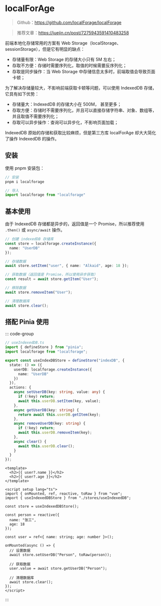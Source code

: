 # localForAge

>Github：https://github.com/localForage/localForage

>推荐文章：https://juejin.cn/post/7275943591410483258



前端本地化存储常用的方案有 Web Storage（localStorage、sessionStorage），但是它有明显的缺点：

- 存储量有限：Web Storage 的存储大小只有 5M 左右；
- 存取不方便：存储时需要序列化，取值的时候需要反序列化；
- 存取是同步操作：当 Web Storage 中存储信息太多时，前端取值会导致页面卡顿；



为了解决存储量较大，不影响前端获取卡顿等问题，可以使用 IndexedDB 存储，它具有如下优势：

- 存储量大：IndexedDB 的存储大小在 500M， 甚至更多；
- 存取方便：存储时不需要序列化，并且可以直接存储字符串、对象、数组等，并且取值不需要序列化；
- 存取可以异步操作：查询可以异步化，不影响页面加载；



IndexedDB 原始的存储和获取比较麻烦，但是第三方库 localForAge 却大大简化了操作 IndexedDB 的操作。



## 安装

使用 pnpm 安装包：

```typescript
// 安装
pnpm i localforage

// 导入
import localforage from "localforage"
```



## 基本使用

由于 IndexedDB 存储都是异步的，返回值是一个 Promise，所以推荐使用 `.then()` 或 `async/await` 操作。

```typescript
// 创建 indexedDB 存储库
const store = localforage.createInstance({
  name: "UserDB"
});

// 存储数据
await store.setItem("user", { name: "Alkaid", age: 18 });

// 获取数据（返回值是 Promise，所以使用异步获取）
const result = await store.getItem("User");

// 移除数据
await store.removeItem("User");

// 清理数据库
await store.clear();
```



## 搭配 Pinia 使用

::: code-group

```typescript [useIndexedDB.ts]
// useIndexedDB.ts
import { defineStore } from "pinia";
import localforage from "localforage";

export const useIndexDBStore = defineStore("indexDB", {
  state: () => ({
    userDB: localforage.createInstance({
      name: "UserDB"
    })
  }),
  actions: {
    async setUserDB(key: string, value: any) {
      if (!key) return;
      await this.userDB.setItem(key, value);
    },
    async getUserDB(key: string) {
      return await this.userDB.getItem(key);
    },
    async removeUserDB(key: string) {
      if (!key) return;
      await this.userDB.removeItem(key);
    },
    async clear() {
      await this.userDB.clear();
    }
  }
});

```

```vue [App.vue]
<template>
  <h2>{{ user?.name }}</h2>
  <h2>{{ user?.age }}</h2>
</template>

<script setup lang="ts">
import { onMounted, ref, reactive, toRaw } from "vue";
import { useIndexedDBStore } from "./stores/useIndexedDB";

const store = useIndexedDBStore();

const person = reactive({
  name: "张三",
  age: 18
});

const user = ref<{ name: string; age: number }>();

onMounted(async () => {
  // 设置数据
  await store.setUserDB("Person", toRaw(person));

  // 获取数据
  user.value = await store.getUserDB("Person");

  // 清理数据库
  await store.clear();
});
</script>
```

:::